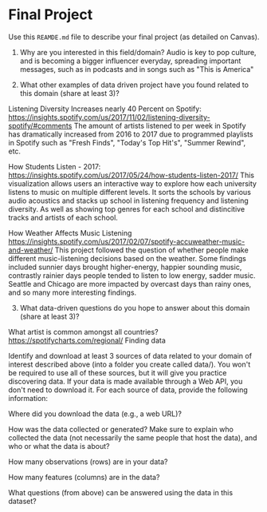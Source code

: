 # Final Project
Use this `REAMDE.md` file to describe your final project (as detailed on Canvas).

1. Why are you interested in this field/domain?
Audio is key to pop culture, and is becoming a bigger influencer everyday,
spreading important messages, such as in podcasts and in songs such as
"This is America"

2. What other examples of data driven project have you found related to this domain (share at least 3)?

Listening Diversity Increases nearly 40 Percent on Spotify:
https://insights.spotify.com/us/2017/11/02/listening-diversity-spotify/#comments
The amount of artists listened to per week in Spotify has dramatically increased
from 2016 to 2017 due to programmed playlists in Spotify such as
"Fresh Finds", "Today's Top Hit's", "Summer Rewind", etc.

How Students Listen - 2017:
https://insights.spotify.com/us/2017/05/24/how-students-listen-2017/
This visualization allows users an interactive way to explore how each university listens to music on multiple different levels. It sorts the schools by various audio acoustics and stacks up school in listening frequency and listening diversity. As well as showing top genres for each school and distincitive tracks and artists of each school.

How Weather Affects Music Listening
https://insights.spotify.com/us/2017/02/07/spotify-accuweather-music-and-weather/
This project followed the question of whether people make different music-listening decisions based on the weather. Some findings included sunnier days brought higher-energy, happier sounding music, contrastly rainier days people tended to listen to low energy, sadder music. Seattle and Chicago are more impacted by overcast days than rainy ones, and so many more interesting findings. 

3. What data-driven questions do you hope to answer about this domain (share at least 3)?

What artist is common amongst all countries?
https://spotifycharts.com/regional/
Finding data

Identify and download at least 3 sources of data related to your domain of interest described above (into a folder you create called data/). You won't be required to use all of these sources, but it will give you practice discovering data. If your data is made available through a Web API, you don't need to download it. For each source of data, provide the following information:

Where did you download the data (e.g., a web URL)?

How was the data collected or generated? Make sure to explain who collected the data (not necessarily the same people that host the data), and who or what the data is about?

How many observations (rows) are in your data?

How many features (columns) are in the data?

What questions (from above) can be answered using the data in this dataset?
